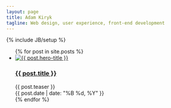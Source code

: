 ```yaml
---
layout: page
title: Adam Kiryk
tagline: Web design, user experience, front-end development
---
```

{% include JB/setup %}

<ul class="posts">
  {% for post in site.posts %}
    <li>
      <a href="{{ BASE_PATH }}{{ post.url }}">
        <img src="{{ site.url }}/assets/images/{{ post.hero }}" title="{{ post.hero-title }}">
      </a>
      <h3><a href="{{ BASE_PATH }}{{ post.url }}">{{ post.title }}</a></h3>
      <div class="teaser">{{ post.teaser }}</div>
      <span>{{ post.date | date: "%B %d, %Y" }}</span>
    </li>
  {% endfor %}
</ul>
